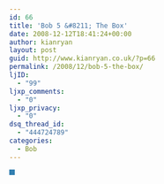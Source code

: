 ```yaml
---
id: 66
title: 'Bob 5 &#8211; The Box'
date: 2008-12-12T18:41:24+00:00
author: kianryan
layout: post
guid: http://www.kianryan.co.uk/?p=66
permalink: /2008/12/bob-5-the-box/
ljID:
  - "99"
ljxp_comments:
  - "0"
ljxp_privacy:
  - "0"
dsq_thread_id:
  - "444724789"
categories:
  - Bob
---
```

<img style="border:5px solid #327EB0;" src="http://www.kianryan.co.uk/wp-content/uploads/2008/11/5-box.png" alt="" title="5-box" class="alignnone size-full wp-image-38" srcset="http://www.kianryan.co.uk/wp-content/uploads/2008/11/5-box.png 600w, http://www.kianryan.co.uk/wp-content/uploads/2008/11/5-box-300x188.png 300w" sizes="(max-width: 600px) 100vw, 600px" />